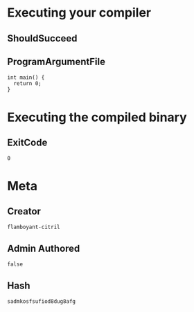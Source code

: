 # Executing your compiler

## ShouldSucceed

## ProgramArgumentFile

```
int main() {
  return 0;
}
```

# Executing the compiled binary

## ExitCode

```
0
```

# Meta

## Creator

```
flamboyant-citril
```

## Admin Authored

```
false
```

## Hash

```
sadmkosfsufiod8dug8afg
```
